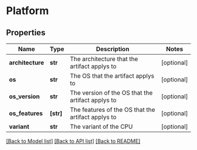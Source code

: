 # Platform


## Properties
Name | Type | Description | Notes
------------ | ------------- | ------------- | -------------
**architecture** | **str** | The architecture that the artifact applys to | [optional] 
**os** | **str** | The OS that the artifact applys to | [optional] 
**os_version** | **str** | The version of the OS that the artifact applys to | [optional] 
**os_features** | **[str]** | The features of the OS that the artifact applys to | [optional] 
**variant** | **str** | The variant of the CPU | [optional] 

[[Back to Model list]](../README.md#documentation-for-models) [[Back to API list]](../README.md#documentation-for-api-endpoints) [[Back to README]](../README.md)


